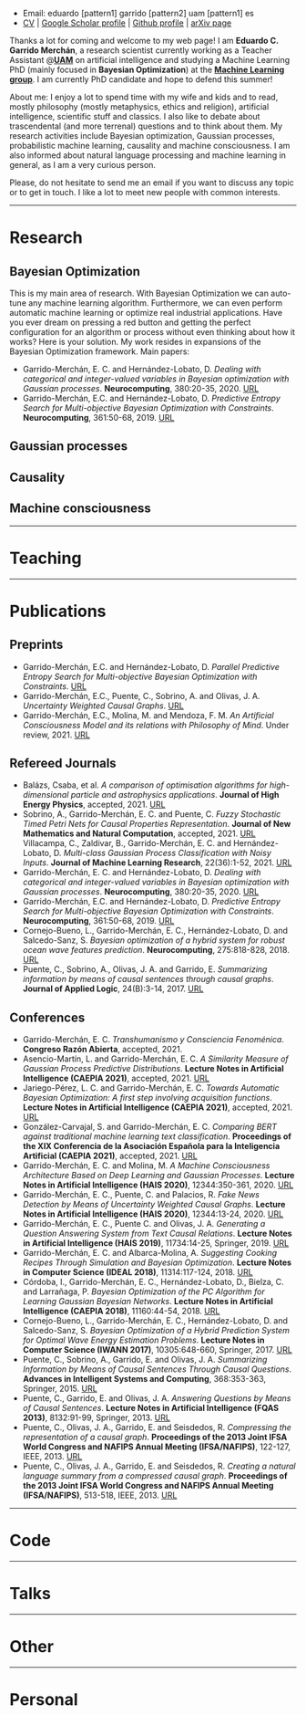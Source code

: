 * Email: eduardo [pattern1] garrido [pattern2] uam [pattern1] es
* [CV](./files/CV.pdf) | [Google Scholar profile](https://scholar.google.es/citations?user=CjCcb90AAAAJ) | [Github profile](https://github.com/EduardoGarrido90) | [arXiv page](https://arxiv.org/a/garridomerchan_e_1.html)

Thanks a lot for coming and welcome to my web page! I am 
**Eduardo C. Garrido Merchán**, a research scientist currently working as a Teacher Assistant @[**UAM**](http://www.uam.es/) on artificial intelligence and studying a Machine Learning PhD (mainly focused in **Bayesian Optimization**) at the [**Machine Learning group**](http://arantxa.ii.uam.es/~gaa/publications.html). I am currently PhD candidate and hope to defend this summer!

About me: I enjoy a lot to spend time with my wife and kids and to read, mostly philosophy (mostly metaphysics, ethics and religion), artificial intelligence, scientific stuff and classics. I also like to debate about trascendental (and more terrenal) questions and to think about them. My research activities include Bayesian optimization, Gaussian processes, 
probabilistic machine learning, causality and machine consciousness. I am also informed about natural language processing and 
machine learning in general, as I am a very curious person.

Please, do not hesitate to send me an email if you want to discuss any topic or to get in touch. I like a lot to meet new people with common interests. 

* * *

# Research

## Bayesian Optimization
This is my main area of research. 
With Bayesian Optimization we can auto-tune any machine learning 
algorithm. Furthermore, we can even perform automatic machine learning 
or optimize real industrial applications. Have you ever dream on 
pressing a red button and getting the perfect configuration for an 
algorithm or process without even thinking about how it works? Here is 
your solution. My work resides in expansions of the Bayesian 
Optimization framework. Main papers:
* Garrido-Merchán, E. C. and Hernández-Lobato, D. *Dealing with categorical and integer-valued variables in Bayesian optimization with Gaussian processes*. **Neurocomputing**, 380:20-35, 2020. [URL](https://doi.org/10.1016/j.neucom.2019.11.004)
* Garrido-Merchán, E.C. and Hernández-Lobato, D. *Predictive Entropy Search for Multi-objective Bayesian Optimization with Constraints*. **Neurocomputing**, 361:50-68, 2019. [URL](https://doi.org/10.1016/j.neucom.2019.06.025)

## Gaussian processes

## Causality

## Machine consciousness

* * *

# Teaching

* * *

# Publications
## Preprints
*	Garrido-Merchán, E.C. and Hernández-Lobato, D. *Parallel Predictive Entropy Search for Multi-objective Bayesian Optimization with Constraints*. [URL](https://arxiv.org/abs/2004.00601)
*	Garrido-Merchán, E.C., Puente, C., Sobrino, A. and Olivas, J. A. *Uncertainty Weighted Causal Graphs*. [URL](https://arxiv.org/abs/2002.00429)
*	Garrido-Merchán, E.C., Molina, M. and Mendoza, F. M. *An Artificial Consciousness Model and its relations with Philosophy of Mind*. Under review, 2021. [URL](https://arxiv.org/abs/2011.14475)

## Refereed Journals
* Balázs, Csaba, et al. *A comparison of optimisation algorithms for high-dimensional particle and astrophysics applications*. **Journal of High Energy Physics**, accepted, 2021. [URL](https://arxiv.org/abs/2101.04525)
* Sobrino, A., Garrido-Merchán, E. C. and Puente, C. *Fuzzy Stochastic Timed Petri Nets for Causal Properties Representation*. **Journal of New Mathematics and Natural Computation**, accepted, 2021. [URL](https://doi.org/10.1142/S1793005721500320)
Villacampa, C., Zaldivar, B., Garrido-Merchán, E. C. and Hernández-Lobato, D. *Multi-class Gaussian Process Classification with Noisy Inputs*. **Journal of Machine Learning Research**, 22(36):1-52, 2021. [URL](https://jmlr.csail.mit.edu/papers/v22/20-107.html)
* Garrido-Merchán, E. C. and Hernández-Lobato, D.	*Dealing with categorical and integer-valued variables in Bayesian optimization with Gaussian processes*. **Neurocomputing**, 380:20-35, 2020. [URL](https://doi.org/10.1016/j.neucom.2019.11.004)
* Garrido-Merchán, E.C. and Hernández-Lobato, D. *Predictive Entropy Search for Multi-objective Bayesian Optimization with Constraints*. **Neurocomputing**, 361:50-68, 2019. [URL](https://doi.org/10.1016/j.neucom.2019.06.025)
* Cornejo-Bueno, L., Garrido-Merchán, E. C., Hernández-Lobato, D. and Salcedo-Sanz, S. *Bayesian optimization of a hybrid system for robust ocean wave features prediction*. **Neurocomputing**, 275:818-828, 2018. [URL](https://doi.org/10.1016/j.neucom.2017.09.025)
* Puente, C., Sobrino, A., Olivas, J. A. and Garrido, E. *Summarizing information by means of causal sentences through causal graphs*. **Journal of Applied Logic**, 24(B):3-14, 2017. [URL](https://doi.org/10.1016/j.jal.2016.11.020)

## Conferences
* Garrido-Merchán, E. C. *Transhumanismo y Consciencia Fenoménica*. **Congreso Razón Abierta**, accepted, 2021.
* Asencio-Martín, L. and Garrido-Merchán, E. C.	*A Similarity Measure of Gaussian Process Predictive Distributions*. **Lecture Notes in Artificial Intelligence (CAEPIA 2021)**, accepted, 2021. [URL](https://arxiv.org/abs/2101.08061)
* Jariego-Pérez, L. C. and Garrido-Merchán, E. C.	*Towards Automatic Bayesian Optimization: A first step involving acquisition functions*. **Lecture Notes in Artificial Intelligence (CAEPIA 2021)**, accepted, 2021. [URL](https://arxiv.org/abs/2003.09643)
* González-Carvajal, S. and Garrido-Merchán, E. C. *Comparing BERT against traditional machine learning text classification*.	**Proceedings of the XIX Conferencia de la Asociación Española para la Inteligencia Artificial (CAEPIA 2021)**, accepted, 2021.	[URL](https://arxiv.org/abs/2005.13012)
* Garrido-Merchán, E. C. and Molina, M. *A Machine Consciousness Architecture Based on Deep Learning and Gaussian Processes*.	**Lecture Notes in Artificial Intelligence (HAIS 2020)**, 12344:350-361, 2020. [URL](https://doi.org/10.1007/978-3-030-61705-9_29)
* Garrido-Merchán, E. C., Puente, C. and Palacios, R. *Fake News Detection by Means of Uncertainty Weighted Causal Graphs*. **Lecture Notes in Artificial Intelligence (HAIS 2020)**, 12344:13-24, 2020. [URL](https://doi.org/10.1007/978-3-030-61705-9_2)
* Garrido-Merchán, E. C., Puente C. and Olivas, J. A. *Generating a Question Answering System from Text Causal Relations*. **Lecture Notes in Artificial Intelligence (HAIS 2019)**, 11734:14-25, Springer, 2019. [URL](https://doi.org/10.1007/978-3-030-29859-3_2)
* Garrido-Merchán, E. C. and Albarca-Molina, A. *Suggesting Cooking Recipes Through Simulation and Bayesian Optimization*. **Lecture Notes in Computer Science (IDEAL 2018)**, 11314:117-124, 2018. [URL](https://doi.org/10.1007/978-3-030-03493-1_30)
* Córdoba, I., Garrido-Merchán, E. C., Hernández-Lobato, D., Bielza, C. and Larrañaga, P. *Bayesian Optimization of the PC Algorithm for Learning Gaussian Bayesian Networks*. **Lecture Notes in Artificial Intelligence (CAEPIA 2018)**, 11160:44-54, 2018. [URL](https://doi.org/10.1007/978-3-030-00374-6_5)
* Cornejo-Bueno, L., Garrido-Merchán, E. C., Hernández-Lobato, D. and Salcedo-Sanz, S. *Bayesian Optimization of a Hybrid Prediction System for Optimal Wave Energy Estimation Problems*. **Lecture Notes in Computer Science (IWANN 2017)**, 10305:648-660, Springer, 2017. [URL](https://doi.org/10.1007/978-3-319-59153-7_56)
* Puente, C., Sobrino, A., Garrido, E. and Olivas, J. A. *Summarizing Information by Means of Causal Sentences Through Causal Questions*. **Advances in Intelligent Systems and Computing**, 368:353-363, Springer, 2015. [URL](https://doi.org/10.1007/978-3-319-19719-7_31)
* Puente, C., Garrido, E. and Olivas, J. A. *Answering Questions by Means of Causal Sentences*. **Lecture Notes in Artificial Intelligence (FQAS 2013)**, 8132:91-99, Springer, 2013. [URL](https://doi.org/10.1007/978-3-642-40769-7_8)
* Puente, C., Olivas, J. A., Garrido, E. and Seisdedos, R. *Compressing the representation of a causal graph*. **Proceedings of the 2013 Joint IFSA World Congress and NAFIPS Annual Meeting (IFSA/NAFIPS)**, 122-127, IEEE, 2013. [URL](https://doi.org/10.1109/IFSA-NAFIPS.2013.6608386)
* Puente, C., Olivas, J. A., Garrido, E. and Seisdedos, R. *Creating a natural language summary from a compressed causal graph*. **Proceedings of the 2013 Joint IFSA World Congress and NAFIPS Annual Meeting (IFSA/NAFIPS)**, 513-518, IEEE, 2013. [URL](https://doi.org/10.1109/IFSA-NAFIPS.2013.6608453)

* * *

# Code 

* * *

# Talks

* * *

# Other

* * *

# Personal

